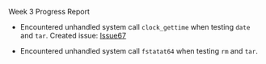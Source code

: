 Week 3 Progress Report

- Encountered unhandled system call `clock_gettime` when testing `date` and `tar`. 
  Created issue: [Issue67](https://github.com/pkmoore/rrapper/issues/67)
  
- Encountered unhandled system call `fstatat64` when testing `rm` and `tar`.

